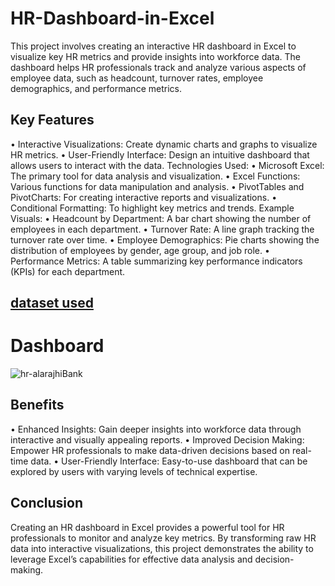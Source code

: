 # HR-Dashboard-in-Excel
This project involves creating an interactive HR dashboard in Excel to visualize key HR metrics and provide insights into workforce data. The dashboard helps HR professionals track and analyze various aspects of employee data, such as headcount, turnover rates, employee demographics, and performance metrics.
## Key Features
•	Interactive Visualizations: Create dynamic charts and graphs to visualize HR metrics.
•	User-Friendly Interface: Design an intuitive dashboard that allows users to interact with the data.
Technologies Used:
•	Microsoft Excel: The primary tool for data analysis and visualization.
•	Excel Functions: Various functions for data manipulation and analysis.
•	PivotTables and PivotCharts: For creating interactive reports and visualizations.
•	Conditional Formatting: To highlight key metrics and trends.
Example Visuals:
•	Headcount by Department: A bar chart showing the number of employees in each department.
•	Turnover Rate: A line graph tracking the turnover rate over time.
•	Employee Demographics: Pie charts showing the distribution of employees by gender, age group, and job role.
•	Performance Metrics: A table summarizing key performance indicators (KPIs) for each department.
##  <a href="https://github.com/LUJAINALALAWI/HR-Dashboard-in-Excel/blob/main/Al.Rajhy.Bank_HR.xlsm">dataset used</a>
# Dashboard
![hr-alarajhiBank](https://github.com/user-attachments/assets/ae1c922e-9d3d-4eb1-a413-a3ecc2a4f111)

## Benefits
•	Enhanced Insights: Gain deeper insights into workforce data through interactive and visually appealing reports.
•	Improved Decision Making: Empower HR professionals to make data-driven decisions based on real-time data.
•	User-Friendly Interface: Easy-to-use dashboard that can be explored by users with varying levels of technical expertise.
## Conclusion
Creating an HR dashboard in Excel provides a powerful tool for HR professionals to monitor and analyze key metrics. By transforming raw HR data into interactive visualizations, this project demonstrates the ability to leverage Excel’s capabilities for effective data analysis and decision-making.

